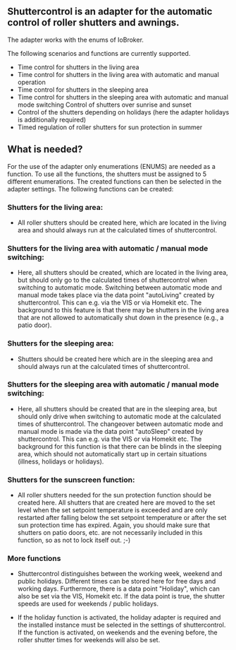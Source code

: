## Shuttercontrol is an adapter for the automatic control of roller shutters and awnings.

The adapter works with the enums of IoBroker.

The following scenarios and functions are currently supported.

* Time control for shutters in the living area
* Time control for shutters in the living area with automatic and manual operation
* Time control for shutters in the sleeping area
* Time control for shutters in the sleeping area with automatic and manual mode switching Control of shutters over sunrise and sunset
* Control of the shutters depending on holidays (here the adapter holidays is additionally required)
* Timed regulation of roller shutters for sun protection in summer

## What is needed?

For the use of the adapter only enumerations (ENUMS) are needed as a function.
To use all the functions, the shutters must be assigned to 5 different enumerations.
The created functions can then be selected in the adapter settings.
The following functions can be created:

### Shutters for the living area:
* All roller shutters should be created here, which are located in the living area and should always run at the calculated times of shuttercontrol.

### Shutters for the living area with automatic / manual mode switching:
* Here, all shutters should be created, which are located in the living area, but should only go to the calculated times of shuttercontrol when switching to automatic mode. Switching between automatic mode and manual mode takes place via the data point "autoLiving" created by shuttercontrol. This can e.g. via the VIS or via Homekit etc.
The background to this feature is that there may be shutters in the living area that are not allowed to automatically shut down in the presence (e.g., a patio door).

### Shutters for the sleeping area:
* Shutters should be created here which are in the sleeping area and should always run at the calculated times of shuttercontrol.

### Shutters for the sleeping area with automatic / manual mode switching:

* Here, all shutters should be created that are in the sleeping area, but should only drive when switching to automatic mode at the calculated times of shuttercontrol. The changeover between automatic mode and manual mode is made via the data point "autoSleep" created by shuttercontrol. This can e.g. via the VIS or via Homekit etc.
The background for this function is that there can be blinds in the sleeping area, which should not automatically start up in certain situations (illness, holidays or holidays).

### Shutters for the sunscreen function:
* All roller shutters needed for the sun protection function should be created here.
All shutters that are created here are moved to the set level when the set setpoint temperature is exceeded and are only restarted after falling below the set setpoint temperature or after the set sun protection time has expired.
Again, you should make sure that shutters on patio doors, etc. are not necessarily included in this function, so as not to lock itself out. ;-)

### More functions
* Shuttercontrol distinguishes between the working week, weekend and public holidays.
Different times can be stored here for free days and working days.
Furthermore, there is a data point "Holiday", which can also be set via the VIS, Homekit etc.
If the data point is true, the shutter speeds are used for weekends / public holidays.

* If the holiday function is activated, the holiday adapter is required and the installed instance must be selected in the settings of shuttercontrol.
If the function is activated, on weekends and the evening before, the roller shutter times for weekends will also be set.